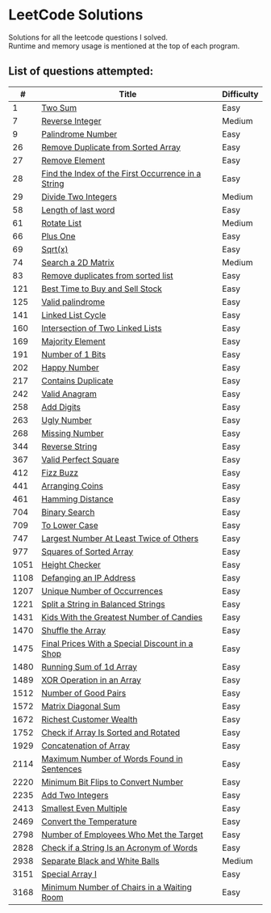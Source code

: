 # LeetCode Solutions
Solutions for all the leetcode questions I solved. <br>
Runtime and memory usage is mentioned at the top of each program.<br>

<h2>List of questions attempted:</h2>

| #   | Title                                                                                   | Difficulty | 
| --- | --------------------------------------------------------------------------------------- | ---------- | 
| 1 | [Two Sum](https://github.com/Harsh-o4/leetcode-solutions/blob/main/leetcode_solutions/1_two_sum.cpp) |  Easy    | 
| 7 | [Reverse Integer](https://github.com/Harsh-o4/leetcode-solutions/blob/main/leetcode_solutions/7_reverse_integer.cpp) |  Medium    | 
| 9 | [Palindrome Number](https://github.com/Harsh-o4/leetcode-solutions/blob/main/leetcode_solutions/9_palindrome_number.cpp) |  Easy   | 
| 26 | [Remove Duplicate from Sorted Array](https://github.com/Harsh-o4/leetcode-solutions/blob/main/leetcode_solutions/26_remove_duplicates_from_sorted_array.c) |  Easy   | 
| 27 | [Remove Element](https://github.com/Harsh-o4/leetcode-solutions/blob/main/leetcode_solutions/27_remove_element.c) |  Easy   | 
| 28 | [Find the Index of the First Occurrence in a String](https://github.com/Harsh-o4/leetcode-solutions/blob/main/leetcode_solutions/28_index_of%20_first_occurence.cpp) |  Easy   | 
| 29 | [Divide Two Integers](https://github.com/Harsh-o4/leetcode-solutions/blob/main/leetcode_solutions/29_divide_2_integers.cpp) |  Medium  | 
| 58 | [Length of last word](https://github.com/Harsh-o4/leetcode-solutions/blob/main/leetcode_solutions/58_last_word.cpp) |  Easy  | 
| 61 | [Rotate List](https://github.com/Harsh-o4/leetcode-solutions/blob/main/leetcode_solutions/61_rotate_list.cpp) |  Medium  | 
| 66 | [Plus One](https://github.com/Harsh-o4/leetcode-solutions/blob/main/leetcode_solutions/66_plus_one.cpp) |  Easy  | 
| 69 | [Sqrt(x)](https://github.com/Harsh-o4/leetcode-solutions/blob/main/leetcode_solutions/69_sqrt(x).cpp) |  Easy  | 
| 74 | [Search a 2D Matrix](https://github.com/Harsh-o4/leetcode-solutions/blob/main/leetcode_solutions/74_search_a_2d_matrix.c) |  Medium  | 
| 83 | [Remove duplicates from sorted list](https://github.com/Harsh-o4/leetcode-solutions/blob/main/leetcode_solutions/83_remove_duplicates.cpp) |  Easy  | 
| 121 | [Best Time to Buy and Sell Stock](https://github.com/Harsh-o4/leetcode-solutions/blob/main/leetcode_solutions/121_best_time_to_suy_and_sell_stock.cpp) |  Easy  | 
| 125 | [Valid palindrome](https://github.com/Harsh-o4/leetcode-solutions/blob/main/leetcode_solutions/125_valid_palindrome.cpp) |  Easy  | 
| 141 | [Linked List Cycle](https://github.com/Harsh-o4/leetcode-solutions/blob/main/leetcode_solutions/141_linked_list_cycle.cpp) |  Easy  | 
| 160 | [Intersection of Two Linked Lists](https://github.com/Harsh-o4/leetcode-solutions/blob/main/leetcode_solutions/160_intersection_of_2_linked_lists.cpp) |  Easy  | 
| 169 | [Majority Element](https://github.com/Harsh-o4/leetcode-solutions/blob/main/leetcode_solutions/169_majority_element.cpp) |  Easy  | 
| 191 | [Number of 1 Bits](https://github.com/Harsh-o4/leetcode-solutions/blob/main/leetcode_solutions/191_number_of_1_bits.cpp) |  Easy  | 
| 202 | [Happy Number](https://github.com/Harsh-o4/leetcode-solutions/blob/main/leetcode_solutions/202_happy_number.cpp) |  Easy  | 
| 217 | [Contains Duplicate](https://github.com/Harsh-o4/leetcode-solutions/blob/main/leetcode_solutions/217_contains_duplicate.cpp) |  Easy  | 
| 242 | [Valid Anagram](https://github.com/Harsh-o4/leetcode-solutions/blob/main/leetcode_solutions/242_valid_anagram.cpp) |  Easy  | 
| 258 | [Add Digits](https://github.com/Harsh-o4/leetcode-solutions/blob/main/leetcode_solutions/258_add_digits.cpp) |  Easy  | 
| 263 | [Ugly Number](https://github.com/Harsh-o4/leetcode-solutions/blob/main/leetcode_solutions/263_ugly_number.cpp) |  Easy  | 
| 268 | [Missing Number](https://github.com/Harsh-o4/leetcode-solutions/blob/main/leetcode_solutions/268_missing_number.cpp) |  Easy  | 
| 344 | [Reverse String](https://github.com/Harsh-o4/leetcode-solutions/blob/main/leetcode_solutions/344_reverse_string.cpp) |  Easy  | 
| 367 | [Valid Perfect Square](https://github.com/Harsh-o4/leetcode-solutions/blob/main/leetcode_solutions/367_valid_perfect_square.cpp) |  Easy  | 
| 412 | [Fizz Buzz](https://github.com/Harsh-o4/leetcode-solutions/blob/main/leetcode_solutions/412_fizz_buzz.cpp) |  Easy  | 
| 441 | [Arranging Coins](https://github.com/Harsh-o4/leetcode-solutions/blob/main/leetcode_solutions/441_arranging_coins.cpp) |  Easy  | 
| 461 | [Hamming Distance](https://github.com/Harsh-o4/leetcode-solutions/blob/main/leetcode_solutions/461_hamming_distance.cpp) |  Easy  | 
| 704 | [Binary Search](https://github.com/Harsh-o4/leetcode-solutions/blob/main/leetcode_solutions/704_binary_search.c) |  Easy  | 
| 709 | [To Lower Case](https://github.com/Harsh-o4/leetcode-solutions/blob/main/leetcode_solutions/709_to_lower_case.cpp) |  Easy  | 
| 747 | [Largest Number At Least Twice of Others](https://github.com/Harsh-o4/leetcode-solutions/blob/main/leetcode_solutions/747_largest_number_at_least_twice.cpp) |  Easy  | 
| 977 | [Squares of Sorted Array](https://github.com/Harsh-o4/leetcode-solutions/blob/main/leetcode_solutions/977_squares_of_sorted_array.cpp) |  Easy  | 
| 1051 | [Height Checker](https://github.com/Harsh-o4/leetcode-solutions/blob/main/leetcode_solutions/1051_height_checker.cpp) |  Easy  | 
| 1108 | [Defanging an IP Address](https://github.com/Harsh-o4/leetcode-solutions/blob/main/leetcode_solutions/1108_defanging_an_ip_address.cpp) |  Easy  | 
| 1207 | [Unique Number of Occurrences](https://github.com/Harsh-o4/leetcode-solutions/blob/main/leetcode_solutions/1207_unique_number_of_occurrences.cpp) |  Easy  | 
| 1221 | [Split a String in Balanced Strings](https://github.com/Harsh-o4/leetcode-solutions/blob/main/leetcode_solutions/1221_split_a_string.cpp) |  Easy  | 
| 1431 | [Kids With the Greatest Number of Candies](https://github.com/Harsh-o4/leetcode-solutions/blob/main/leetcode_solutions/1431_kids_with_greatest_candies.cpp) |  Easy  | 
| 1470 | [Shuffle the Array](https://github.com/Harsh-o4/leetcode-solutions/blob/main/leetcode_solutions/1470_shuffle_the_array.cpp) |  Easy  | 
| 1475 | [Final Prices With a Special Discount in a Shop](https://github.com/Harsh-o4/leetcode-solutions/blob/main/leetcode_solutions/1475_final_prices.cpp) |  Easy  | 
| 1480 | [Running Sum of 1d Array](https://github.com/Harsh-o4/leetcode-solutions/blob/main/leetcode_solutions/1480_running_sum.cpp) |  Easy  | 
| 1489 | [XOR Operation in an Array](https://github.com/Harsh-o4/leetcode-solutions/blob/main/leetcode_solutions/1489_xor_operation.cpp) |  Easy  | 
| 1512 | [Number of Good Pairs](https://github.com/Harsh-o4/leetcode-solutions/blob/main/leetcode_solutions/1512_number_of_good_pairs.cpp) |  Easy  | 
| 1572 | [Matrix Diagonal Sum](https://github.com/Harsh-o4/leetcode-solutions/blob/main/leetcode_solutions/1572_matrix_diagonal_sum.cpp) |  Easy  | 
| 1672 | [Richest Customer Wealth](https://github.com/Harsh-o4/leetcode-solutions/blob/main/leetcode_solutions/1672_richest_customer_wealth.cpp) |  Easy  | 
| 1752 | [Check if Array Is Sorted and Rotated](https://github.com/Harsh-o4/leetcode-solutions/blob/main/leetcode_solutions/1752_check_if_array_is_sorted_or_rotated.cpp) |  Easy  | 
| 1929 | [Concatenation of Array](https://github.com/Harsh-o4/leetcode-solutions/blob/main/leetcode_solutions/1929_concatenation_of_array.cpp) |  Easy  | 
| 2114 | [Maximum Number of Words Found in Sentences](https://github.com/Harsh-o4/leetcode-solutions/blob/main/leetcode_solutions/2114_maximum_number_of_words.cpp) |  Easy | 
| 2220 | [Minimum Bit Flips to Convert Number](https://github.com/Harsh-o4/leetcode-solutions/blob/main/leetcode_solutions/2220_minimum_bit_flip.cpp) |  Easy | 
| 2235 | [Add Two Integers](https://github.com/Harsh-o4/leetcode-solutions/blob/main/leetcode_solutions/2235_Add_Two_Integers.cpp) |  Easy | 
| 2413 | [Smallest Even Multiple](https://github.com/Harsh-o4/leetcode-solutions/blob/main/leetcode_solutions/2413_smallest_even_multiple.cpp) |  Easy | 
| 2469 | [Convert the Temperature](https://github.com/Harsh-o4/leetcode-solutions/blob/main/leetcode_solutions/2469_convert_the_temperature.cpp) |  Easy | 
| 2798 | [Number of Employees Who Met the Target](https://github.com/Harsh-o4/leetcode-solutions/blob/main/leetcode_solutions/2798_number_of_employees.cpp) |  Easy | 
| 2828 | [Check if a String Is an Acronym of Words](https://github.com/Harsh-o4/leetcode-solutions/blob/main/leetcode_solutions/2828_check_string_acronym.cpp) |  Easy | 
| 2938 | [Separate Black and White Balls](https://github.com/Harsh-o4/leetcode-solutions/blob/main/leetcode_solutions/2938_Seperate_black_and_white_balls.cpp) |  Medium | 
| 3151 | [Special Array I](https://github.com/Harsh-o4/leetcode-solutions/blob/main/leetcode_solutions/3151_special_array_1.cpp) |  Easy | 
| 3168 | [Minimum Number of Chairs in a Waiting Room](https://github.com/Harsh-o4/leetcode-solutions/blob/main/leetcode_solutions/3168_minimum_number_of_chairs.cpp) |  Easy | 


